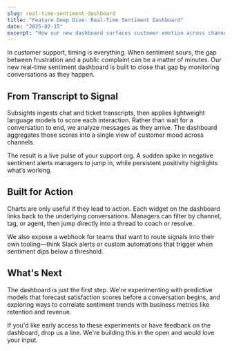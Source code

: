 ```yaml
---
slug: real-time-sentiment-dashboard
title: "Feature Deep Dive: Real-Time Sentiment Dashboard"
date: "2025-02-15"
excerpt: "How our new dashboard surfaces customer emotion across channels so teams can respond before issues escalate."
---
```


In customer support, timing is everything. When sentiment sours, the gap between frustration and a public complaint can be a matter of minutes. Our new real-time sentiment dashboard is built to close that gap by monitoring conversations as they happen.

## From Transcript to Signal

Subsights ingests chat and ticket transcripts, then applies lightweight language models to score each interaction. Rather than wait for a conversation to end, we analyze messages as they arrive. The dashboard aggregates those scores into a single view of customer mood across channels.

The result is a live pulse of your support org. A sudden spike in negative sentiment alerts managers to jump in, while persistent positivity highlights what’s working.

## Built for Action

Charts are only useful if they lead to action. Each widget on the dashboard links back to the underlying conversations. Managers can filter by channel, tag, or agent, then jump directly into a thread to coach or resolve.

We also expose a webhook for teams that want to route signals into their own tooling—think Slack alerts or custom automations that trigger when sentiment dips below a threshold.

## What's Next

The dashboard is just the first step. We're experimenting with predictive models that forecast satisfaction scores before a conversation begins, and exploring ways to correlate sentiment trends with business metrics like retention and revenue.

If you'd like early access to these experiments or have feedback on the dashboard, drop us a line. We're building this in the open and would love your input.
